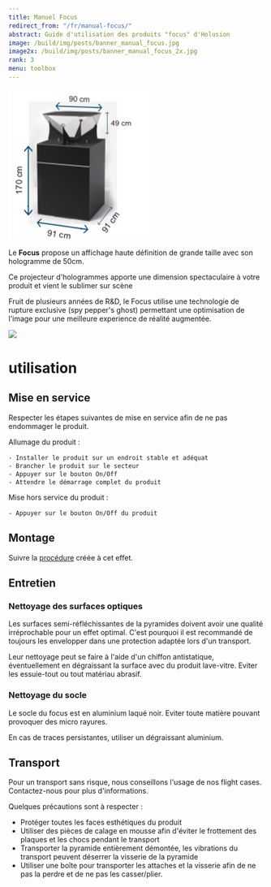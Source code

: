 ```yaml
---
title: Manuel Focus
redirect_from: "/fr/manual-focus/"
abstract: Guide d'utilisation des produits "focus" d'Holusion
image: /build/img/posts/banner_manual_focus.jpg
image2x: /build/img/posts/banner_manual_focus_2x.jpg
rank: 3
menu: toolbox
---
```

<div class="row">
<div class="col-lg-4 col-md-6 col-12">

<img class="img-fluid" src="/static/img/posts/manuel-focus/dimensions.png">

</div>
<div class=" col-lg-8 col-md-6 col-12">
<p>
Le <b>Focus</b> propose un affichage haute définition de grande taille avec son hologramme de 50cm.
</p>
<p>
Ce projecteur d'hologrammes apporte une dimension spectaculaire à votre produit et vient le sublimer sur scène
</p>
<p>
Fruit de plusieurs années de R&D, le Focus utilise une technologie de rupture exclusive (spy pepper's ghost) permettant une optimisation de l'image pour une meilleure experience de réalité augmentée.
</p>
<img class="img-fluid" src="/static/img/posts/manuel-focus/datasheet.png">
</div>
</div>

# utilisation

## Mise en service
Respecter les étapes suivantes de mise en service afin de ne pas endommager le produit.

Allumage du produit :

	- Installer le produit sur un endroit stable et adéquat
	- Brancher le produit sur le secteur
	- Appuyer sur le bouton On/Off
	- Attendre le démarrage complet du produit

Mise hors service du produit :

	- Appuyer sur le bouton On/Off du produit

## Montage

Suivre la [procédure](/static/files/Procedure_montage_Focus_V1.pdf) créée à cet effet.

## Entretien

### Nettoyage des surfaces optiques

Les surfaces semi-réfléchissantes de la pyramides doivent avoir une qualité irréprochable pour un effet optimal. C'est pourquoi il est recommandé de toujours les envelopper dans une protection adaptée lors d'un transport.

Leur nettoyage peut se faire à l'aide d'un chiffon antistatique, éventuellement en dégraissant la surface avec du produit lave-vitre. Eviter les essuie-tout ou tout matériau abrasif.

### Nettoyage du socle

Le socle du focus est en aluminium laqué noir. Eviter toute matière pouvant provoquer des micro rayures.

En cas de traces persistantes, utiliser un dégraissant aluminium.

## Transport

Pour un transport sans risque, nous conseillons l'usage de nos flight cases. Contactez-nous pour plus d'informations.

Quelques précautions sont à respecter :

- Protéger toutes les faces esthétiques du produit
- Utiliser des pièces de calage en mousse afin d'éviter le frottement des plaques et les chocs pendant le transport
- Transporter la pyramide entièrement démontée, les vibrations du transport peuvent déserrer la visserie de la pyramide
- Utiliser une boîte pour transporter les attaches et la visserie afin de ne pas la perdre et de ne pas les casser/plier.
